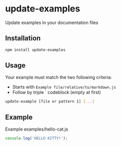 # update-examples

Update examples in your documentation files

## Installation

```sh
npm install update-examples
```

## Usage

Your example must match the two following criteria:

- Starts with `Example file/relative/to/markdown.js`
- Follow by triple ` codeblock (empty at first)

```sh
update-example [file or pattern 1] [...]
```

## Example

Example examples/hello-cat.js

```js
console.log('HELLO KITTY!');
```
